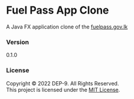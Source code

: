 # Fuel Pass App Clone

A Java FX application clone of the [fuelpass.gov.lk](fuelpass.gov.lk)

### Version
0.1.0

### License
Copyright &copy; 2022 DEP-9. All Rights Reserved. <br>
This project is licensed under the [MIT License](LICENSE.txt).
